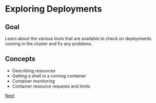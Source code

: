 # Exploring Deployments

## Goal

Learn about the various tools that are available to check on deployments running in the cluster
and fix any problems.

## Concepts

* Describing resources
* Getting a shell in a running container
* Container monitoring
* Container resource requests and limits

[Next](01_.md)
